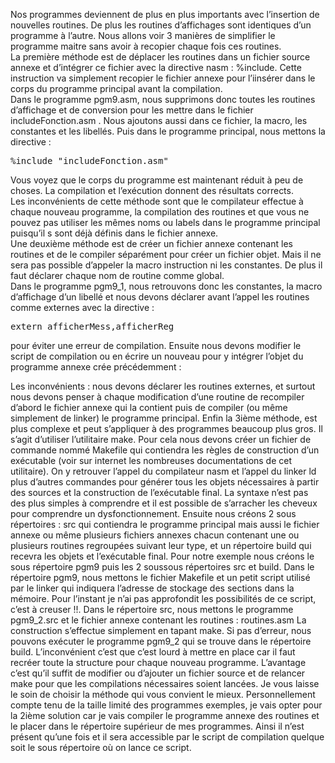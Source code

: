 Nos programmes deviennent de plus en plus importants avec l’insertion de nouvelles routines. De plus les routines d’affichages sont identiques d’un programme à l’autre.  Nous allons voir 3 manières de simplifier le programme maitre sans avoir à recopier chaque fois ces routines.<br>
La première méthode est de déplacer les routines dans un fichier source annexe et d’intégrer ce fichier avec la directive nasm : %include. Cette instruction va simplement recopier le fichier annexe pour l’iinsérer dans le corps du programme principal avant la compilation.<br>
Dans le programme pgm9.asm, nous supprimons donc toutes les routines d’affichage et de conversion pour les mettre dans le fichier includeFonction.asm . Nous ajoutons aussi dans ce fichier, la macro, les constantes et les libellés. Puis dans le programme principal, nous mettons la directive : 
<pre>
%include "includeFonction.asm"
</pre>
Vous voyez que le corps du programme est maintenant réduit à peu de choses. La compilation et l’exécution donnent des résultats corrects. <br>
Les inconvénients de cette méthode sont que le compilateur effectue à chaque nouveau programme, la compilation des routines et que vous ne pouvez pas utiliser les mêmes noms ou labels dans le programme principal puisqu’il s sont déjà définis dans le fichier annexe.<br>
Une deuxième méthode est de créer un fichier annexe contenant les routines et de le compiler séparément pour créer un fichier objet. Mais il ne sera pas possible d’appeler la macro instruction ni les constantes. De plus il faut déclarer chaque nom de routine comme global.<br>
Dans le programme pgm9_1, nous retrouvons donc les constantes, la macro d’affichage d’un libellé et nous devons déclarer avant l’appel les routines comme externes avec la directive :
<pre>
extern afficherMess,afficherReg
</pre>
pour éviter une erreur de compilation.
Ensuite nous devons modifier le script de compilation ou en écrire un nouveau pour y intégrer l’objet du programme annexe crée précédemment :

Les inconvénients : nous devons déclarer les routines externes, et surtout nous devons penser à chaque modification d’une routine de recompiler d’abord le fichier annexe  qui la contient puis de compiler (ou même simplement de linker) le programme principal.
Enfin la 3ième méthode, est plus complexe et peut s’appliquer à des programmes beaucoup plus gros. Il s’agit d’utiliser l’utilitaire make. Pour cela nous devons créer un fichier de commande nommé Makefile qui contiendra les règles de construction d’un exécutable (voir sur internet les nombreuses documentations de cet utilitaire). On y retrouver l’appel du compilateur nasm et l’appel du linker ld plus d’autres commandes pour générer tous les objets nécessaires à partir des sources et la construction de l’exécutable final.  La syntaxe n’est pas des plus simples à comprendre et il est possible de s’arracher les cheveux pour comprendre un dysfonctionnement.
Ensuite nous créons 2 sous répertoires : src qui contiendra le programme principal mais aussi le fichier annexe ou même plusieurs fichiers annexes chacun contenant une ou plusieurs routines regroupées suivant leur type, et un répertoire build qui recevra les objets et l’exécutable final.
Pour notre exemple nous créons le sous répertoire pgm9 puis les 2 soussous  répertoires src et build. Dans le répertoire pgm9, nous mettons le fichier Makefile et un petit script utilisé par le linker qui indiquera l’adresse de stockage des sections dans la mémoire. Pour l’instant je n’ai pas approfondit les possibilités de ce script, c’est à creuser !!.
Dans le répertoire src, nous mettons le programme pgm9_2.src et le fichier annexe contenant les routines : routines.asm
La construction s’effectue simplement en tapant make.
Si pas d’erreur, nous pouvons exécuter le programme pgm9_2 qui se trouve dans le répertoire build.
L’inconvénient c’est que c’est lourd à mettre en place car il faut recréer toute la structure pour chaque nouveau programme. L’avantage c’est qu’il suffit de modifier ou d’ajouter un fichier source et de relancer make pour que les compilations nécessaires soient lancées.
Je vous laisse le soin de choisir la méthode qui vous convient le mieux. Personnellement compte tenu de la taille limité des programmes exemples, je vais opter pour la 2ième solution car je vais compiler le programme annexe des routines et le placer dans le répertoire supérieur de mes programmes. Ainsi il n’est présent qu’une fois et il sera accessible par le script de compilation quelque soit le sous répertoire où on lance ce script.
